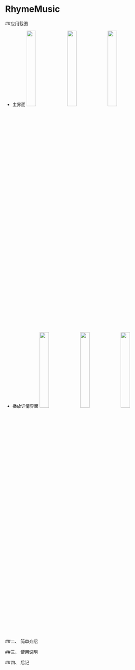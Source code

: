 # RhymeMusic
##应用截图

* 主界面 
  <img src="https://raw.githubusercontent.com/ValueYouth/RhymeMusic/master/screenshots/001.jpg" width="25%"/> &nbsp;
  <img src="https://raw.githubusercontent.com/ValueYouth/RhymeMusic/master/screenshots/002.jpg" width="25%"/> &nbsp;
  <img src="https://raw.githubusercontent.com/ValueYouth/RhymeMusic/master/screenshots/003.jpg" width="25%"/> &nbsp;
* 播放详情界面 
  <img src="https://raw.githubusercontent.com/ValueYouth/RhymeMusic/master/screenshots/004.jpg" width="25%"/> &nbsp;
  <img src="https://raw.githubusercontent.com/ValueYouth/RhymeMusic/master/screenshots/005.jpg" width="25%"/> &nbsp;
  <img src="https://raw.githubusercontent.com/ValueYouth/RhymeMusic/master/screenshots/006.jpg" width="25%"/> &nbsp;

##二、 简单介绍

##三、 使用说明

##四、 后记
